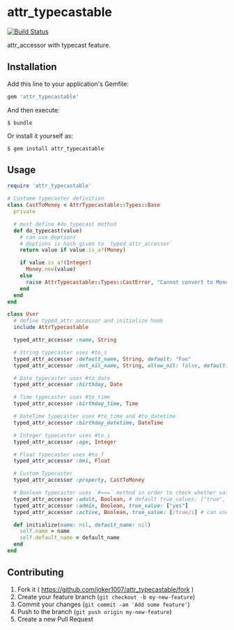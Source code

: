 # attr\_typecastable
[![Build Status](https://travis-ci.org/joker1007/attr_typecastable.svg?branch=master)](https://travis-ci.org/joker1007/attr_typecastable)

attr\_accessor with typecast feature.

## Installation

Add this line to your application's Gemfile:

```ruby
gem 'attr_typecastable'
```

And then execute:

    $ bundle

Or install it yourself as:

    $ gem install attr_typecastable

## Usage

```ruby
require 'attr_typecastable'

# Custome typecaster definition
class CastToMoney < AttrTypecastable::Types::Base
  private

  # must define #do_typecast method
  def do_typecast(value)
    # can use @options
    # @options is hash given to `typed_attr_accessor`
    return value if value.is_a?(Money)

    if value.is_a?(Integer)
      Money.new(value)
    else
      raise AttrTypecastable::Types::CastError, "Cannot convert to Money"
    end
  end
end

class User
  # define typed_attr_accessor and initialize hook
  include AttrTypecastable

  typed_attr_accessor :name, String

  # String typecaster uses #to_s
  typed_attr_accessor :default_name, String, default: "Foo"
  typed_attr_accessor :not_nil_name, String, allow_nil: false, default: ""

  # Date typecaster uses #to_date
  typed_attr_accessor :birthday, Date

  # Time typecaster uses #to_time
  typed_attr_accessor :birthday_time, Time

  # DateTime typecaster uses #to_time and #to_datetime
  typed_attr_accessor :birthday_datetime, DateTime

  # Integer typecaster uses #to_i
  typed_attr_accessor :age, Integer

  # Float typecaster uses #to_f
  typed_attr_accessor :bmi, Float

  # Custom Typecaster
  typed_attr_accessor :property, CastToMoney

  # Boolean typecaster uses `#===` method in order to check whether value is true or false.
  typed_attr_accessor :adult, Boolean, # default true_values: ["true", 1], false_values: ["false", 0]
  typed_attr_accessor :admin, Boolean, true_value: ["yes"]
  typed_attr_accessor :active, Boolean, true_value: [/true/i] # can use Regexp

  def initialize(name: nil, default_name: nil)
    self.name = name
    self.default_name = default_name
  end
end
```


## Contributing

1. Fork it ( https://github.com/joker1007/attr_typecastable/fork )
2. Create your feature branch (`git checkout -b my-new-feature`)
3. Commit your changes (`git commit -am 'Add some feature'`)
4. Push to the branch (`git push origin my-new-feature`)
5. Create a new Pull Request
